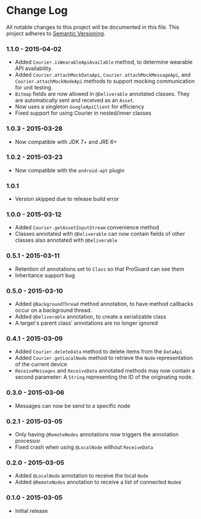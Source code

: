 # Change Log
All notable changes to this project will be documented in this file.
This project adheres to [Semantic Versioning](http://semver.org/).

### 1.1.0 - 2015-04-02
- Added `Courier.isWearableApiAvailable` method, to determine wearable API availability.
- Added `Courier.attachMockDataApi`, `Courier.attachMockMessageApi`, and `Courier.attachMockNodeApi` methods to support mocking communication for unit testing.
- `Bitmap` fields are now allowed in `@Deliverable` annotated classes. They are automatically sent and received as an `Asset`.
- Now uses a singleton `GoogleApiClient` for efficiency
- Fixed support for using Courier in nested/inner classes

### 1.0.3 - 2015-03-28
- Now compatible with JDK 7+ and JRE 6+

### 1.0.2 - 2015-03-23
- Now compatible with the `android-apt` plugin

### 1.0.1
- Version skipped due to release build error

### 1.0.0 - 2015-03-12
- Added `Courier.getAssetInputStream` convenience method
- Classes annotated with `@Deliverable` can now contain fields of other classes also annotated with `@Deliverable`

### 0.5.1 - 2015-03-11
- Retention of annotations set to `Class` so that ProGuard can see them
- Inheritance support bug

### 0.5.0 - 2015-03-10
- Added `@BackgroundThread` method annotation, to have method callbacks occur on a background thread.
- Added `@Deliverable` annotation, to create a serializable class
- A target's parent class' annotations are no longer ignored

### 0.4.1 - 2015-03-09
- Added `Courier.deleteData` method to delete items from the `DataApi`
- Added `Courier.getLocalNode` method to retrieve the `Node` representation of the current device
- `ReceiveMessages` and `ReceiveData` annotated methods may now contain a second parameter: A `String` representing the ID of the originating node.

### 0.3.0 - 2015-03-06
- Messages can now be send to a specific node

### 0.2.1 - 2015-03-05
- Only having `@RemoteNodes` annotations now triggers the annotation processor
- Fixed crash when using `@LocalNode` without `ReceiveData`

### 0.2.0 - 2015-03-05
- Added `@LocalNode` annotation to receive the local `Node`
- Added `@RemoteNodes` annotation to receive a list of connected `Node`s

### 0.1.0 - 2015-03-05
- Initial release